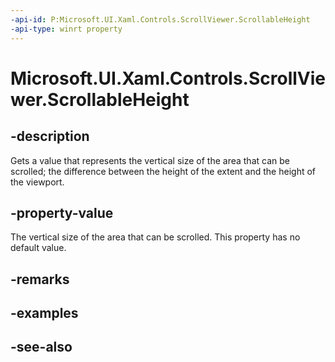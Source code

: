 ```yaml
---
-api-id: P:Microsoft.UI.Xaml.Controls.ScrollViewer.ScrollableHeight
-api-type: winrt property
---
```


<!-- Property syntax
public double ScrollableHeight { get; }
-->

# Microsoft.UI.Xaml.Controls.ScrollViewer.ScrollableHeight

## -description
Gets a value that represents the vertical size of the area that can be scrolled; the difference between the height of the extent and the height of the viewport.

## -property-value
The vertical size of the area that can be scrolled. This property has no default value.

## -remarks

## -examples

## -see-also
